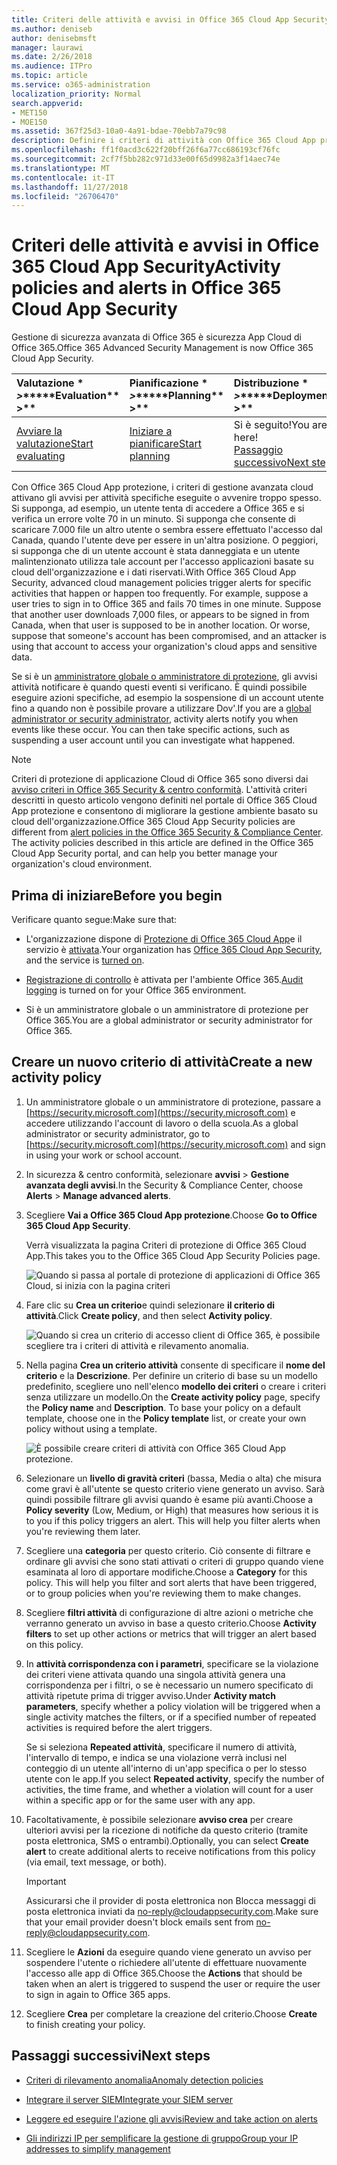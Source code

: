 ```yaml
---
title: Criteri delle attività e avvisi in Office 365 Cloud App Security
ms.author: deniseb
author: denisebmsft
manager: laurawi
ms.date: 2/26/2018
ms.audience: ITPro
ms.topic: article
ms.service: o365-administration
localization_priority: Normal
search.appverid:
- MET150
- MOE150
ms.assetid: 367f25d3-10a0-4a91-bdae-70ebb7a79c98
description: Definire i criteri di attività con Office 365 Cloud App protezione per impostare gli avvisi per attivare indicanti l'attività specifiche eseguite avvenire troppo spesso. Tramite l'impostazione dei criteri per attivare gli avvisi, possono essere informati e monitorare le attività specifiche.
ms.openlocfilehash: ff1f0acd3c622f20bff26f6a77cc686193cf76fc
ms.sourcegitcommit: 2cf7f5bb282c971d33e00f65d9982a3f14aec74e
ms.translationtype: MT
ms.contentlocale: it-IT
ms.lasthandoff: 11/27/2018
ms.locfileid: "26706470"
---
```

# <a name="activity-policies-and-alerts-in-office-365-cloud-app-security"></a><span data-ttu-id="8f47b-104">Criteri delle attività e avvisi in Office 365 Cloud App Security</span><span class="sxs-lookup"><span data-stu-id="8f47b-104">Activity policies and alerts in Office 365 Cloud App Security</span></span>

<span data-ttu-id="8f47b-105">Gestione di sicurezza avanzata di Office 365 è sicurezza App Cloud di Office 365.</span><span class="sxs-lookup"><span data-stu-id="8f47b-105">Office 365 Advanced Security Management is now Office 365 Cloud App Security.</span></span>
  
|<span data-ttu-id="8f47b-106">Valutazione \* *\>*\*</span><span class="sxs-lookup"><span data-stu-id="8f47b-106">\*\*\*\*Evaluation\*\* \>\*\*</span></span>|<span data-ttu-id="8f47b-107">Pianificazione \* *\>*\*</span><span class="sxs-lookup"><span data-stu-id="8f47b-107">\*\*\*\*Planning\*\* \>\*\*</span></span>|<span data-ttu-id="8f47b-108">Distribuzione \* *\>*\*</span><span class="sxs-lookup"><span data-stu-id="8f47b-108">\*\*\*\*Deployment\*\* \>\*\*</span></span>|<span data-ttu-id="8f47b-109">Utilizzo \* \* \*</span><span class="sxs-lookup"><span data-stu-id="8f47b-109">\*\*\*\*Utilization\*\*\*\*</span></span>|
|:-----|:-----|:-----|:-----|
|[<span data-ttu-id="8f47b-110">Avviare la valutazione</span><span class="sxs-lookup"><span data-stu-id="8f47b-110">Start evaluating</span></span>](office-365-cas-overview.md) <br/> |[<span data-ttu-id="8f47b-111">Iniziare a pianificare</span><span class="sxs-lookup"><span data-stu-id="8f47b-111">Start planning</span></span>](get-ready-for-office-365-cas.md) <br/> |<span data-ttu-id="8f47b-112">Si è seguito!</span><span class="sxs-lookup"><span data-stu-id="8f47b-112">You are here!</span></span>  <br/> [<span data-ttu-id="8f47b-113">Passaggio successivo</span><span class="sxs-lookup"><span data-stu-id="8f47b-113">Next step</span></span>](anomaly-detection-policies-in-ocas.md) <br/> |[<span data-ttu-id="8f47b-114">Avviare utilizzando</span><span class="sxs-lookup"><span data-stu-id="8f47b-114">Start utilizing</span></span>](utilization-activities-for-ocas.md) <br/> |
   
<span data-ttu-id="8f47b-p102">Con Office 365 Cloud App protezione, i criteri di gestione avanzata cloud attivano gli avvisi per attività specifiche eseguite o avvenire troppo spesso. Si supponga, ad esempio, un utente tenta di accedere a Office 365 e si verifica un errore volte 70 in un minuto. Si supponga che consente di scaricare 7.000 file un altro utente o sembra essere effettuato l'accesso dal Canada, quando l'utente deve per essere in un'altra posizione. O peggiori, si supponga che di un utente account è stata danneggiata e un utente malintenzionato utilizza tale account per l'accesso applicazioni basate su cloud dell'organizzazione e i dati riservati.</span><span class="sxs-lookup"><span data-stu-id="8f47b-p102">With Office 365 Cloud App Security, advanced cloud management policies trigger alerts for specific activities that happen or happen too frequently. For example, suppose a user tries to sign in to Office 365 and fails 70 times in one minute. Suppose that another user downloads 7,000 files, or appears to be signed in from Canada, when that user is supposed to be in another location. Or worse, suppose that someone's account has been compromised, and an attacker is using that account to access your organization's cloud apps and sensitive data.</span></span>
  
<span data-ttu-id="8f47b-p103">Se si è un [amministratore globale o amministratore di protezione](permissions-in-the-security-and-compliance-center.md), gli avvisi attività notificare è quando questi eventi si verificano. È quindi possibile eseguire azioni specifiche, ad esempio la sospensione di un account utente fino a quando non è possibile provare a utilizzare Dov'.</span><span class="sxs-lookup"><span data-stu-id="8f47b-p103">If you are a [global administrator or security administrator](permissions-in-the-security-and-compliance-center.md), activity alerts notify you when events like these occur. You can then take specific actions, such as suspending a user account until you can investigate what happened.</span></span>
  
> [!NOTE]
> <span data-ttu-id="8f47b-p104">Criteri di protezione di applicazione Cloud di Office 365 sono diversi dai [avviso criteri in Office 365 Security &amp; centro conformità](alert-policies.md). L'attività criteri descritti in questo articolo vengono definiti nel portale di Office 365 Cloud App protezione e consentono di migliorare la gestione ambiente basato su cloud dell'organizzazione.</span><span class="sxs-lookup"><span data-stu-id="8f47b-p104">Office 365 Cloud App Security policies are different from [alert policies in the Office 365 Security &amp; Compliance Center](alert-policies.md). The activity policies described in this article are defined in the Office 365 Cloud App Security portal, and can help you better manage your organization's cloud environment.</span></span> 
  
## <a name="before-you-begin"></a><span data-ttu-id="8f47b-123">Prima di iniziare</span><span class="sxs-lookup"><span data-stu-id="8f47b-123">Before you begin</span></span>

<span data-ttu-id="8f47b-124">Verificare quanto segue:</span><span class="sxs-lookup"><span data-stu-id="8f47b-124">Make sure that:</span></span>
  
- <span data-ttu-id="8f47b-125">L'organizzazione dispone di [Protezione di Office 365 Cloud App](office-365-cas-overview.md)e il servizio è [attivata](turn-on-office-365-cas.md).</span><span class="sxs-lookup"><span data-stu-id="8f47b-125">Your organization has [Office 365 Cloud App Security](office-365-cas-overview.md), and the service is [turned on](turn-on-office-365-cas.md).</span></span>
    
- <span data-ttu-id="8f47b-126">[Registrazione di controllo](turn-audit-log-search-on-or-off.md) è attivata per l'ambiente Office 365.</span><span class="sxs-lookup"><span data-stu-id="8f47b-126">[Audit logging](turn-audit-log-search-on-or-off.md) is turned on for your Office 365 environment.</span></span> 
    
- <span data-ttu-id="8f47b-127">Si è un amministratore globale o un amministratore di protezione per Office 365.</span><span class="sxs-lookup"><span data-stu-id="8f47b-127">You are a global administrator or security administrator for Office 365.</span></span>
    
## <a name="create-a-new-activity-policy"></a><span data-ttu-id="8f47b-128">Creare un nuovo criterio di attività</span><span class="sxs-lookup"><span data-stu-id="8f47b-128">Create a new activity policy</span></span>

1. <span data-ttu-id="8f47b-129">Un amministratore globale o un amministratore di protezione, passare a [https://security.microsoft.com](https://security.microsoft.com) e accedere utilizzando l'account di lavoro o della scuola.</span><span class="sxs-lookup"><span data-stu-id="8f47b-129">As a global administrator or security administrator, go to [https://security.microsoft.com](https://security.microsoft.com) and sign in using your work or school account.</span></span> 
    
2. <span data-ttu-id="8f47b-130">In sicurezza &amp; centro conformità, selezionare **avvisi** \> **Gestione avanzata degli avvisi**.</span><span class="sxs-lookup"><span data-stu-id="8f47b-130">In the Security &amp; Compliance Center, choose **Alerts** \> **Manage advanced alerts**.</span></span>
    
3. <span data-ttu-id="8f47b-131">Scegliere **Vai a Office 365 Cloud App protezione**.</span><span class="sxs-lookup"><span data-stu-id="8f47b-131">Choose **Go to Office 365 Cloud App Security**.</span></span>
    
    <span data-ttu-id="8f47b-132">Verrà visualizzata la pagina Criteri di protezione di Office 365 Cloud App.</span><span class="sxs-lookup"><span data-stu-id="8f47b-132">This takes you to the Office 365 Cloud App Security Policies page.</span></span>
    
    ![Quando si passa al portale di protezione di applicazioni di Office 365 Cloud, si inizia con la pagina criteri](media/5cb8833c-4e08-438c-bab3-91b5106f6f3f.png)
  
4. <span data-ttu-id="8f47b-134">Fare clic su **Crea un criterio**e quindi selezionare **il criterio di attività**.</span><span class="sxs-lookup"><span data-stu-id="8f47b-134">Click **Create policy**, and then select **Activity policy**.</span></span>
    
    ![Quando si crea un criterio di accesso client di Office 365, è possibile scegliere tra i criteri di attività e rilevamento anomalia.](media/79f34535-ddf9-4a5b-a0a3-8766bf9c174c.png)
  
5. <span data-ttu-id="8f47b-p105">Nella pagina **Crea un criterio attività** consente di specificare il **nome del criterio** e la **Descrizione**. Per definire un criterio di base su un modello predefinito, scegliere uno nell'elenco **modello dei criteri** o creare i criteri senza utilizzare un modello.</span><span class="sxs-lookup"><span data-stu-id="8f47b-p105">On the **Create activity policy** page, specify the **Policy name** and **Description**. To base your policy on a default template, choose one in the **Policy template** list, or create your own policy without using a template.</span></span> 
    
    ![È possibile creare criteri di attività con Office 365 Cloud App protezione.](media/4083a76f-7074-4d6a-8200-6d76d49259d7.png)
  
6. <span data-ttu-id="8f47b-p106">Selezionare un **livello di gravità criteri** (bassa, Media o alta) che misura come gravi è all'utente se questo criterio viene generato un avviso. Sarà quindi possibile filtrare gli avvisi quando è esame più avanti.</span><span class="sxs-lookup"><span data-stu-id="8f47b-p106">Choose a **Policy severity** (Low, Medium, or High) that measures how serious it is to you if this policy triggers an alert. This will help you filter alerts when you're reviewing them later.</span></span> 
    
7. <span data-ttu-id="8f47b-p107">Scegliere una **categoria** per questo criterio. Ciò consente di filtrare e ordinare gli avvisi che sono stati attivati o criteri di gruppo quando viene esaminata al loro di apportare modifiche.</span><span class="sxs-lookup"><span data-stu-id="8f47b-p107">Choose a **Category** for this policy. This will help you filter and sort alerts that have been triggered, or to group policies when you're reviewing them to make changes.</span></span> 
    
8. <span data-ttu-id="8f47b-143">Scegliere **filtri attività** di configurazione di altre azioni o metriche che verranno generato un avviso in base a questo criterio.</span><span class="sxs-lookup"><span data-stu-id="8f47b-143">Choose **Activity filters** to set up other actions or metrics that will trigger an alert based on this policy.</span></span> 
    
9. <span data-ttu-id="8f47b-144">In **attività corrispondenza con i parametri**, specificare se la violazione dei criteri viene attivata quando una singola attività genera una corrispondenza per i filtri, o se è necessario un numero specificato di attività ripetute prima di trigger avviso.</span><span class="sxs-lookup"><span data-stu-id="8f47b-144">Under **Activity match parameters**, specify whether a policy violation will be triggered when a single activity matches the filters, or if a specified number of repeated activities is required before the alert triggers.</span></span>
    
    <span data-ttu-id="8f47b-145">Se si seleziona **Repeated attività**, specificare il numero di attività, l'intervallo di tempo, e indica se una violazione verrà inclusi nel conteggio di un utente all'interno di un'app specifica o per lo stesso utente con le app.</span><span class="sxs-lookup"><span data-stu-id="8f47b-145">If you select **Repeated activity**, specify the number of activities, the time frame, and whether a violation will count for a user within a specific app or for the same user with any app.</span></span>
    
10. <span data-ttu-id="8f47b-146">Facoltativamente, è possibile selezionare **avviso crea** per creare ulteriori avvisi per la ricezione di notifiche da questo criterio (tramite posta elettronica, SMS o entrambi).</span><span class="sxs-lookup"><span data-stu-id="8f47b-146">Optionally, you can select **Create alert** to create additional alerts to receive notifications from this policy (via email, text message, or both).</span></span> 
    
    > [!IMPORTANT]
    > <span data-ttu-id="8f47b-147">Assicurarsi che il provider di posta elettronica non Blocca messaggi di posta elettronica inviati da no-reply@cloudappsecurity.com.</span><span class="sxs-lookup"><span data-stu-id="8f47b-147">Make sure that your email provider doesn't block emails sent from no-reply@cloudappsecurity.com.</span></span> 
  
11. <span data-ttu-id="8f47b-148">Scegliere le **Azioni** da eseguire quando viene generato un avviso per sospendere l'utente o richiedere all'utente di effettuare nuovamente l'accesso alle app di Office 365.</span><span class="sxs-lookup"><span data-stu-id="8f47b-148">Choose the **Actions** that should be taken when an alert is triggered to suspend the user or require the user to sign in again to Office 365 apps.</span></span> 
    
12. <span data-ttu-id="8f47b-149">Scegliere **Crea** per completare la creazione del criterio.</span><span class="sxs-lookup"><span data-stu-id="8f47b-149">Choose **Create** to finish creating your policy.</span></span> 
    
## <a name="next-steps"></a><span data-ttu-id="8f47b-150">Passaggi successivi</span><span class="sxs-lookup"><span data-stu-id="8f47b-150">Next steps</span></span>
<span data-ttu-id="8f47b-151"><a name="nextsteps"> </a></span><span class="sxs-lookup"><span data-stu-id="8f47b-151"></span></span>

- [<span data-ttu-id="8f47b-152">Criteri di rilevamento anomalia</span><span class="sxs-lookup"><span data-stu-id="8f47b-152">Anomaly detection policies</span></span>](anomaly-detection-policies-in-ocas.md)
    
- [<span data-ttu-id="8f47b-153">Integrare il server SIEM</span><span class="sxs-lookup"><span data-stu-id="8f47b-153">Integrate your SIEM server</span></span>](integrate-your-siem-server-with-office-365-cas.md)
    
- [<span data-ttu-id="8f47b-154">Leggere ed eseguire l'azione gli avvisi</span><span class="sxs-lookup"><span data-stu-id="8f47b-154">Review and take action on alerts</span></span>](review-office-365-cas-alerts.md)
    
- [<span data-ttu-id="8f47b-155">Gli indirizzi IP per semplificare la gestione di gruppo</span><span class="sxs-lookup"><span data-stu-id="8f47b-155">Group your IP addresses to simplify management</span></span>](group-your-ip-addresses-in-ocas.md)
    

